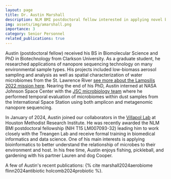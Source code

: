 ```yaml
---
layout: page
title: Dr. Austin Marshall
description: NLM BMI postdoctoral fellow interested in applying novel bioinformatic practices to microbiome studies
img: assets/img/amarshall.png
importance: 3
category: Senior Personnel
related_publications: true
---
```


Austin (postdoctoral fellow) received his BS in Biomolecular Science and PhD in Biotechnology from Clarkson University. As a graduate student, he researched applications of nanopore sequencing technology on many environmental sample types. His projects included low-biomass aerosol sampling and analysis as well as spatial characterization of water microbiomes from the St. Lawrence River [see more about the Lampsilis 2022 mission here](https://www.cbc.ca/newsinteractives/features/what-goes-in-the-water). Nearing the end of his PhD, Austin interned at NASA Johnson Space Center with the [JSC microbiology team](https://www.nasa.gov/directorates/esdmd/hhp/microbiology/) where he performed temporal evaluation of microbiomes within dust samples from the International Space Station using both amplicon and metagenomic nanopore sequencing. 

In January of 2024, Austin joined our collaborators in the [Villapol Lab](https://villapol.hmailabs.org/) at Houston Methodist Research Institute. He was recently awarded the NLM BMI postdoctoral fellowship (NIH T15 LM007093-32) leading him to work closely with the Treangen Lab and receive formal training in biomedical informatics and data science. One of his main interests is applying bioinformatics to better understand the relationship of microbes to their environment and host. In his free time, Austin enjoys fishing, pickleball, and gardening with his partner Lauren and dog Cooper. 

A few of Austin's recent publications: {% cite marshall2024aerobiome  flinn2024antibiotic  holcomb2024probiotic %}.
